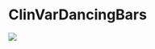 # ClinVarDancingBars
![](https://github.com/StephanHolgerD/ClinVarDancingBars/blob/master/movingbars.gif)
